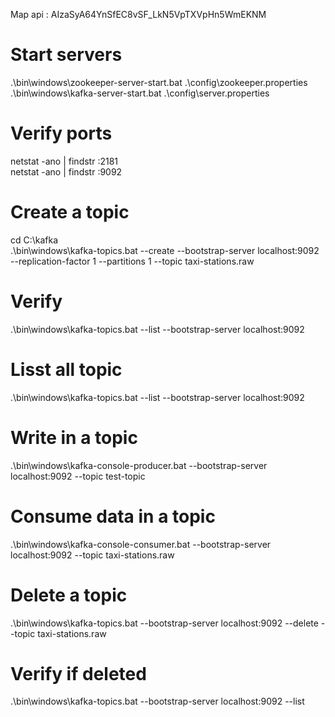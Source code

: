 Map api : AIzaSyA64YnSfEC8vSF_LkN5VpTXVpHn5WmEKNM


# Start servers
.\bin\windows\zookeeper-server-start.bat .\config\zookeeper.properties
\
.\bin\windows\kafka-server-start.bat .\config\server.properties

# Verify ports
netstat -ano | findstr :2181
\
netstat -ano | findstr :9092


# Create a topic
cd C:\kafka
\
.\bin\windows\kafka-topics.bat --create --bootstrap-server localhost:9092 --replication-factor 1 --partitions 1 --topic taxi-stations.raw

# Verify
.\bin\windows\kafka-topics.bat --list --bootstrap-server localhost:9092

# Lisst all topic
.\bin\windows\kafka-topics.bat --list --bootstrap-server localhost:9092

# Write in a topic
.\bin\windows\kafka-console-producer.bat --bootstrap-server localhost:9092 --topic test-topic




# Consume data in a topic
.\bin\windows\kafka-console-consumer.bat --bootstrap-server localhost:9092 --topic taxi-stations.raw


# Delete a topic
.\bin\windows\kafka-topics.bat --bootstrap-server localhost:9092 --delete --topic taxi-stations.raw
# Verify if deleted
.\bin\windows\kafka-topics.bat --bootstrap-server localhost:9092 --list
